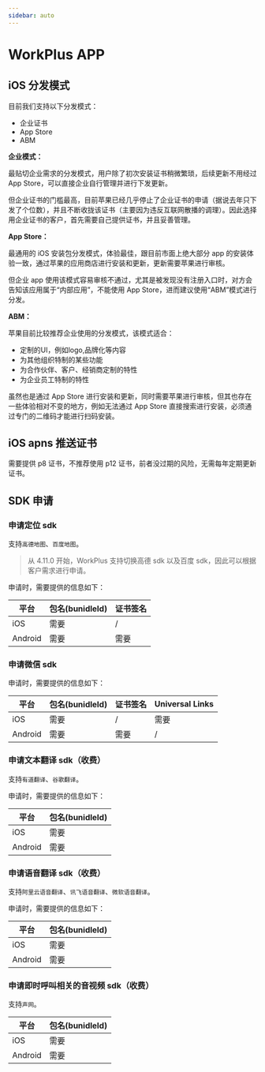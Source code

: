 ```yaml
---
sidebar: auto
---
```


# WorkPlus APP

## iOS 分发模式

目前我们支持以下分发模式：

- 企业证书
- App Store
- ABM

**企业模式：**

最贴切企业需求的分发模式，用户除了初次安装证书稍微繁琐，后续更新不用经过 App Store，可以直接企业自行管理并进行下发更新。

但企业证书的门槛最高，目前苹果已经几乎停止了企业证书的申请（据说去年只下发了个位数），并且不断收拢该证书（主要因为违反互联网散播的调理）。因此选择用企业证书的客户，首先需要自己提供证书，并且妥善管理。

**App Store：**

最通用的 iOS 安装包分发模式，体验最佳，跟目前市面上绝大部分 app 的安装体验一致，通过苹果的应用商店进行安装和更新，更新需要苹果进行审核。

但企业 app 使用该模式容易审核不通过，尤其是被发现没有注册入口时，对方会告知该应用属于“内部应用”，不能使用 App Store，进而建议使用“ABM”模式进行分发。

**ABM：**

苹果目前比较推荐企业使用的分发模式，该模式适合：

- 定制的UI，例如logo,品牌化等内容
- 为其他组织特制的某些功能
- 为合作伙伴、客户、经销商定制的特性
- 为企业员工特制的特性

虽然也是通过 App Store 进行安装和更新，同时需要苹果进行审核，但其也存在一些体验相对不变的地方，例如无法通过 App Store 直接搜索进行安装，必须通过专门的二维码才能进行扫码安装。

## iOS apns 推送证书

需要提供 p8 证书，不推荐使用 p12 证书，前者没过期的风险，无需每年定期更新证书。

## SDK 申请

### 申请定位 sdk

支持`高德地图`、`百度地图`。

> 从 4.11.0 开始，WorkPlus 支持切换高德 sdk 以及百度 sdk，因此可以根据客户需求进行申请。

申请时，需要提供的信息如下：

|  平台 | 包名(bunidleId) | 证书签名 |
|--|--|--|
| iOS | 需要 | / |
| Android | 需要 | 需要 |


### 申请微信 sdk

申请时，需要提供的信息如下：

|  平台 | 包名(bunidleId) | 证书签名 | Universal Links |
|--|--|--|--|
| iOS | 需要 | / | 需要 |
| Android | 需要 | 需要 | / | 


### 申请文本翻译 sdk（收费）

支持`有道翻译`、`谷歌翻译`。 

申请时，需要提供的信息如下：

|  平台 | 包名(bunidleId) |
|--|--|
| iOS | 需要 |
| Android | 需要 | 

### 申请语音翻译 sdk（收费）

支持`阿里云语音翻译`、`讯飞语音翻译`、`微软语音翻译`。

申请时，需要提供的信息如下：

|  平台 | 包名(bunidleId) |
|--|--|
| iOS | 需要 |
| Android | 需要 | 

### 申请即时呼叫相关的音视频 sdk（收费）

支持`声网`。

|  平台 | 包名(bunidleId) |
|--|--|
| iOS | 需要 |
| Android | 需要 | 



